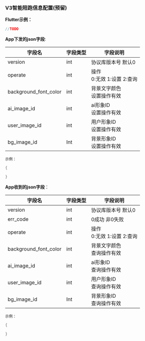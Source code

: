 ### V3智能陪跑信息配置(预留)

**Flutter示例：**

```dart
//TODO
```




**App下发的json字段**:

| 字段名                | 字段类型 | 字段说明                        |
| --------------------- | -------- | ------------------------------- |
| version               | int      | 协议库版本号 默认0              |
| operate               | int      | 操作 <br />0:无效 1:设置 2:查询 |
| background_font_color | int      | 背景文字颜色 <br />设置操作有效 |
| ai_image_id           | int      | ai形象ID <br />设置操作有效     |
| user_image_id         | int      | 用户形象ID<br />设置操作有效    |
| bg_image_id           | Int      | 背景形象ID<br />设置操作有效    |

`示例：`

```c
{

}
```

**App收到的json字段**：

| 字段名                | 字段类型 | 字段说明                        |
| --------------------- | -------- | ------------------------------- |
| version               | int      | 协议库版本号 默认0              |
| err_code              | int      | 0成功 非0失败                   |
| operate               | int      | 操作 <br />0:无效 1:设置 2:查询 |
| background_font_color | int      | 背景文字颜色 <br />查询操作有效 |
| ai_image_id           | int      | ai形象ID <br />查询操作有效     |
| user_image_id         | int      | 用户形象ID<br />查询操作有效    |
| bg_image_id           | Int      | 背景形象ID<br />查询操作有效    |

`示例：`

```c
{

}
```

